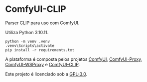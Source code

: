 # ComfyUI-CLIP
Parser CLIP para uso com ComfyUI.

Utiliza Python 3.10.11.

```
python -m venv .venv
.venv\Scripts\activate
pip install -r requirements.txt
```

A plataforma é composta pelos projetos [ComfyUI](https://github.com/tech-espm/ComfyUI/tree/espm), [ComfyUI-Proxy](https://github.com/tech-espm/ComfyUI-Proxy), [ComfyUI-WSProxy](https://github.com/tech-espm/ComfyUI-WSProxy) e [ComfyUI-CLIP](https://github.com/tech-espm/ComfyUI-CLIP).

Este projeto é licenciado sob a [GPL-3.0](https://github.com/tech-espm/ComfyUI-CLIP/blob/main/LICENSE).
